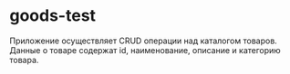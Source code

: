 # goods-test

Приложение осуществляет CRUD операции над каталогом товаров. Данные о товаре содержат id, наименование, описание и категорию товара.
